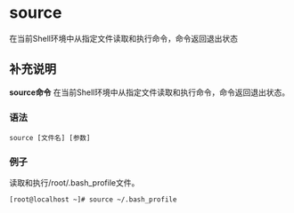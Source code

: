 source
===

在当前Shell环境中从指定文件读取和执行命令，命令返回退出状态

## 补充说明

**source命令** 在当前Shell环境中从指定文件读取和执行命令，命令返回退出状态。

### 语法  

```shell
source [文件名] [参数]
```

### 例子

读取和执行/root/.bash_profile文件。

```shell
[root@localhost ~]# source ~/.bash_profile
```

<!-- Linux命令行搜索引擎：https://jaywcjlove.github.io/linux-command/ -->
